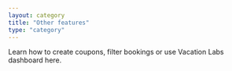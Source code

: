 ```yaml
---
layout: category
title: "Other features"
type: "category"
---
```


Learn how to create coupons, filter bookings or use Vacation Labs dashboard here.